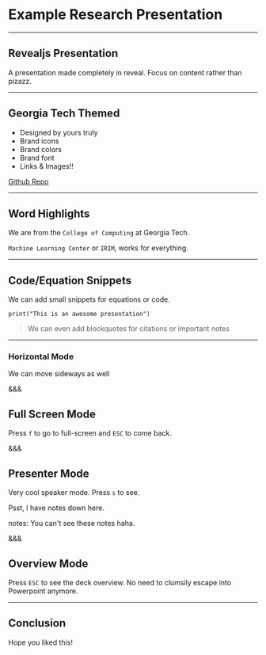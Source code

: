 # Example Research Presentation

---

## Revealjs Presentation

A presentation made completely in reveal. Focus on content rather than pizazz.

---

## Georgia Tech Themed

- Designed by yours truly
- Brand icons
- Brand colors
- Brand font
- Links & Images!!

[Github Repo](https://github.com/varunagrawal/reveal.js)

---

## Word Highlights

We are from the `College of Computing` at Georgia Tech.

`Machine Learning Center` or `IRIM`, works for everything.

---

## Code/Equation Snippets

We can add small snippets for equations or code.

```
print("This is an awesome presentation")
```

> We can even add blockquotes for citations or important notes

---

### Horizontal Mode

We can move sideways as well

&&&

## Full Screen Mode

Press `f` to go to full-screen and `ESC` to come back.

&&&

## Presenter Mode

Very cool speaker mode. Press `s` to see.

Psst, I have notes down here.

notes:
You can't see these notes haha.

&&&

## Overview Mode

Press `ESC` to see the deck overview. No need to clumsily escape into Powerpoint anymore.

---

## Conclusion

Hope you liked this!
